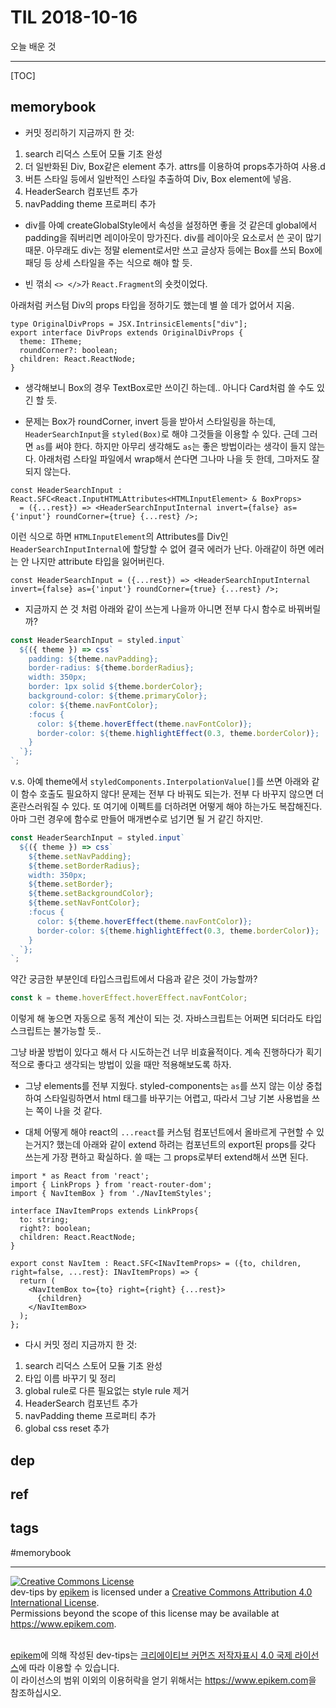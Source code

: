 # TIL 2018-10-16

오늘 배운 것

--------------------------

[TOC]

## memorybook
- 커밋 정리하기
지금까지 한 것:
1. search 리덕스 스토어 모듈 기초 완성
2. 더 일반화된 Div, Box같은 element 추가. attrs를 이용하여 props추가하여 사용.d  
3. 버튼 스타일 등에서 일반적인 스타일 추출하여 Div, Box element에 넣음.
4. HeaderSearch 컴포넌트 추가
5. navPadding theme 프로퍼티 추가

- div를 아예 createGlobalStyle에서 속성을 설정하면 좋을 것 같은데 global에서 padding을 줘버리면 레이아웃이 망가진다. div를 레이아웃 요소로서 쓴 곳이 많기 때문. 아무래도 div는 정말 element로서만 쓰고 글상자 등에는 Box를 쓰되 Box에 패딩 등 상세 스타일을 주는 식으로 해야 할 듯.

- 빈 꺾쇠 `<> </>`가 `React.Fragment`의 숏컷이었다.

아래처럼 커스텀 Div의 props 타입을 정하기도 했는데 별 쓸 데가 없어서 지움.
```tsx
type OriginalDivProps = JSX.IntrinsicElements["div"];
export interface DivProps extends OriginalDivProps {
  theme: ITheme;
  roundCorner?: boolean;
  children: React.ReactNode;
}
```

- 생각해보니 Box의 경우 TextBox로만 쓰이긴 하는데.. 아니다 Card처럼 쓸 수도 있긴 할 듯.

- 문제는 Box가 roundCorner, invert 등을 받아서 스타일링을 하는데, `HeaderSearchInput`을 `styled(Box)`로 해야 그것들을 이용할 수 있다. 근데 그러면 `as`를 써야 한다. 하지만 아무리 생각해도 `as`는 좋은 방법이라는 생각이 들지 않는다. 아래처럼 스타일 파일에서 wrap해서 쓴다면 그나마 나을 듯 한데, 그마저도 잘 되지 않는다.
```tsx
const HeaderSearchInput : React.SFC<React.InputHTMLAttributes<HTMLInputElement> & BoxProps>
  = ({...rest}) => <HeaderSearchInputInternal invert={false} as={'input'} roundCorner={true} {...rest} />;
```
이런 식으로 하면 `HTMLInputElement`의 Attributes를 Div인 `HeaderSearchInputInternal`에 할당할 수 없어 결국 에러가 난다.
아래같이 하면 에러는 안 나지만 attribute 타입을 잃어버린다.

```tsx
const HeaderSearchInput = ({...rest}) => <HeaderSearchInputInternal invert={false} as={'input'} roundCorner={true} {...rest} />;
```


- 지금까지 쓴 것 처럼 아래와 같이 쓰는게 나을까 아니면 전부 다시 함수로 바꿔버릴까?
```ts
const HeaderSearchInput = styled.input`
  ${({ theme }) => css`
    padding: ${theme.navPadding};
    border-radius: ${theme.borderRadius};
    width: 350px;
    border: 1px solid ${theme.borderColor};
    background-color: ${theme.primaryColor};
    color: ${theme.navFontColor};
    :focus {
      color: ${theme.hoverEffect(theme.navFontColor)};
      border-color: ${theme.highlightEffect(0.3, theme.borderColor)};
    }
  `};
`;
```
v.s.
아예 theme에서 `styledComponents.InterpolationValue[]`를 쓰면 아래와 같이 함수 호출도 필요하지 않다! 문제는 전부 다 바꿔도 되는가.
전부 다 바꾸지 않으면 더 혼란스러워질 수 있다. 또 여기에 이펙트를 더하려면 어떻게 해야 하는가도 복잡해진다.
아마 그런 경우에 함수로 만들어 매개변수로 넘기면 될 거 같긴 하지만.
```ts
const HeaderSearchInput = styled.input`
  ${({ theme }) => css`
    ${theme.setNavPadding};
    ${theme.setBorderRadius};
    width: 350px;
    ${theme.setBorder};
    ${theme.setBackgroundColor};
    ${theme.setNavFontColor};
    :focus {
      color: ${theme.hoverEffect(theme.navFontColor)};
      border-color: ${theme.highlightEffect(0.3, theme.borderColor)};
    }
  `};
`;
```

약간 궁금한 부분인데 타입스크립트에서 다음과 같은 것이 가능할까?
```ts
const k = theme.hoverEffect.hoverEffect.navFontColor;
```
이렇게 해 놓으면 자동으로 동적 계산이 되는 것. 자바스크립트는 어쩌면 되더라도 타입스크립트는 불가능할 듯..

그냥 바꿀 방법이 있다고 해서 다 시도하는건 너무 비효율적이다. 계속 진행하다가 획기적으로 좋다고 생각되는 방법이 있을 때만 적용해보도록 하자.

- 그냥 elements를 전부 지웠다. styled-components는 `as`를 쓰지 않는 이상 중첩하여 스타일링하면서 html 태그를 바꾸기는 어렵고, 따라서 그냥 기본 사용법을 쓰는 쪽이 나을 것 같다.

- 대체 어떻게 해야 react의 `...react`를 커스텀 컴포넌트에서 올바르게 구현할 수 있는거지? 했는데 아래와 같이 extend 하려는 컴포넌트의 export된 props를 갖다 쓰는게 가장 편하고 확실하다. 쓸 때는 그 props로부터 extend해서 쓰면 된다.

```tsx
import * as React from 'react';
import { LinkProps } from 'react-router-dom';
import { NavItemBox } from './NavItemStyles';

interface INavItemProps extends LinkProps{
  to: string;
  right?: boolean;
  children: React.ReactNode;
}

export const NavItem : React.SFC<INavItemProps> = ({to, children, right=false, ...rest}: INavItemProps) => {
  return (
    <NavItemBox to={to} right={right} {...rest}>
      {children}
    </NavItemBox>
  );
};
```

- 다시 커밋 정리
지금까지 한 것:
1. search 리덕스 스토어 모듈 기초 완성
2. 타입 이름 바꾸기 및 정리
3. global rule로 다른 필요없는 style rule 제거 
4. HeaderSearch 컴포넌트 추가
5. navPadding theme 프로퍼티 추가
6. global css reset 추가

## dep

## ref

## tags
  #memorybook



--------------------------


<!-- license start -->

<a rel="license" href="http://creativecommons.org/licenses/by/4.0/"><img alt="Creative Commons License" style="border-width:0" src="https://i.creativecommons.org/l/by/4.0/88x31.png" /></a>
<br /><span xmlns:dct="http://purl.org/dc/terms/" property="dct:title">dev-tips</span> by <a xmlns:cc="http://creativecommons.org/ns#" href="https://www.github.com/epikem/dev-tips" property="cc:attributionName" rel="cc:attributionURL">epikem</a> is licensed under a <a rel="license" href="http://creativecommons.org/licenses/by/4.0/">Creative Commons Attribution 4.0 International License</a>.<br />Permissions beyond the scope of this license may be available at <a xmlns:cc="http://creativecommons.org/ns#" href="https://www.epikem.com" rel="cc:morePermissions">https://www.epikem.com</a>.

<br /><a xmlns:cc="http://creativecommons.org/ns#" href="https://www.github.com/epikem/dev-tips" property="cc:attributionName" rel="cc:attributionURL">epikem</a>에 의해 작성된 <span xmlns:dct="http://purl.org/dc/terms/" property="dct:title">dev-tips</span>는 <a rel="license" href="http://creativecommons.org/licenses/by/4.0/">크리에이티브 커먼즈 저작자표시 4.0 국제 라이선스</a>에 따라 이용할 수 있습니다.<br />이 라이선스의 범위 이외의 이용허락을 얻기 위해서는 <a xmlns:cc="http://creativecommons.org/ns#" href="https://www.epikem.com" rel="cc:morePermissions">https://www.epikem.com</a>을 참조하십시오.

<!-- license end -->